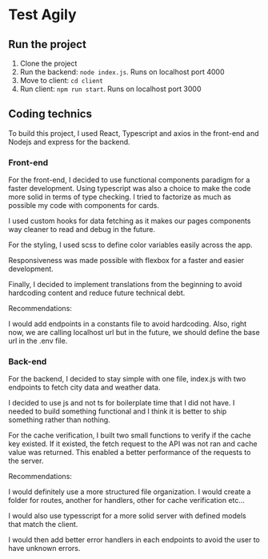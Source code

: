 # Test Agily

## Run the project

1. Clone the project
2. Run the backend: `node index.js`. Runs on localhost port 4000
3. Move to client: `cd client`
4. Run client: `npm run start`. Runs on localhost port 3000

## Coding technics

To build this project, I used React, Typescript and axios in the front-end and Nodejs and express for the backend.

### Front-end

For the front-end, I decided to use functional components paradigm for a faster development.
Using typescript was also a choice to make the code more solid in terms of type checking.
I tried to factorize as much as possible my code with components for cards.

I used custom hooks for data fetching as it makes our pages components way cleaner to read and debug in the future.

For the styling, I used scss to define color variables easily across the app.

Responsiveness was made possible with flexbox for a faster and easier development.

Finally, I decided to implement translations from the beginning to avoid hardcoding content and reduce future technical debt.

Recommendations:

I would add endpoints in a constants file to avoid hardcoding. Also, right now, we are calling localhost url but in the future, we should define the base url in the .env file.

### Back-end

For the backend, I decided to stay simple with one file, index.js with two endpoints to fetch city data and weather data.

I decided to use js and not ts for boilerplate time that I did not have. I needed to build something functional and I think it is better to ship something rather than nothing.

For the cache verification, I built two small functions to verify if the cache key existed. If it existed, the fetch request to the API was not ran and cache value was returned. This enabled a better performance of the requests to the server.

Recommendations:

I would definitely use a more structured file organization. I would create a folder for routes, another for handlers, other for cache verification etc...

I would also use typesscript for a more solid server with defined models that match the client.

I would then add better error handlers in each endpoints to avoid the user to have unknown errors.

